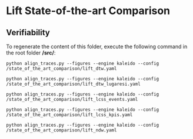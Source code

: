 # Lift State-of-the-art Comparison

## Verifiability

To regenerate the content of this folder, execute the following command in the root folder **/src/**:

```
python align_traces.py --figures --engine kaleido --config /state_of_the_art_comparison/lift_dtw.yaml

python align_traces.py --figures --engine kaleido --config /state_of_the_art_comparison/lift_dtw_lugaresi.yaml

python align_traces.py --figures --engine kaleido --config /state_of_the_art_comparison/lift_lcss_events.yaml

python align_traces.py --figures --engine kaleido --config /state_of_the_art_comparison/lift_lcss_kpis.yaml

python align_traces.py --figures --engine kaleido --config /state_of_the_art_comparison/lift_ndw.yaml
```




